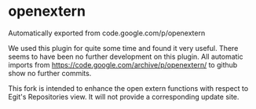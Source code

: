 # openextern
Automatically exported from code.google.com/p/openextern

We used this plugin for quite some time and found it very useful.
There seems to have been no further development on this plugin.
All automatic imports from https://code.google.com/archive/p/openextern/ to github show no further commits.

This fork is intended to enhance the open extern functions with respect to Egit's Repositories view.
It will not provide a corresponding update site.

